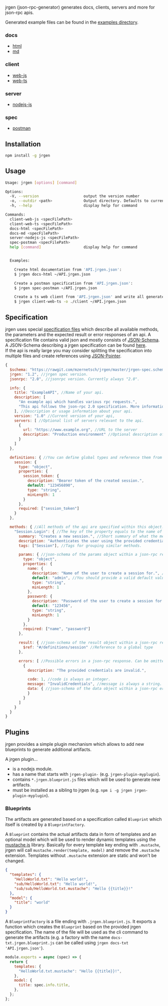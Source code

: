 jrgen (json-rpc-generator) generates docs, clients, servers and more for json-rpc apis.

Generated example files can be found in the [examples directory](https://github.com/mzernetsch/jrgen/tree/master/examples).

### docs

- [html](https://rawgit.com/mzernetsch/jrgen/master/examples/docs/html/example-api-reference.html)
- [md](https://rawgit.com/mzernetsch/jrgen/master/examples/docs/md/example-api-reference.md)

### client

- [web-js](https://github.com/mzernetsch/jrgen/blob/master/examples/client/web/js/example-api-client.js)
- [web-ts](https://github.com/mzernetsch/jrgen/blob/master/examples/client/web/ts/example-api-client.ts)

### server

- [nodejs-js](https://github.com/mzernetsch/jrgen/blob/master/examples/server/nodejs/js/example-api-server.js)

### spec

- [postman](https://github.com/mzernetsch/jrgen/tree/master/examples/spec/postman/example-api.postman_collection.json)

## Installation

```bash
npm install -g jrgen
```

## Usage

```bash
Usage: jrgen [options] [command]

Options:
  -V, --version                    output the version number
  -o, --outdir <path>              Output directory. Defaults to current working directory.
  -h, --help                       display help for command

Commands:
  client-web-js <specFilePath>
  client-web-ts <specFilePath>
  docs-html <specFilePath>
  docs-md <specFilePath>
  server-nodejs-js <specFilePath>
  spec-postman <specFilePath>
  help [command]                   display help for command


  Examples:

    Create html documentation from 'API.jrgen.json':
    $ jrgen docs-html ~/API.jrgen.json

    Create a postman specification from 'API.jrgen.json':
    $ jrgen spec-postman ~/API.jrgen.json

    Create a ts web client from 'API.jrgen.json' and write all generated files into the ./client subdirectory:
    $ jrgen client-web-ts -o ./client ~/API.jrgen.json
```

## Specification

jrgen uses special [specification files](https://github.com/mzernetsch/jrgen/blob/master/examples/ExampleAPI.jrgen.json) which describe all available methods, the parameters and the expected result or error responses of an api. A specification file contains valid json and mostly consists of [JSON-Schema](https://spacetelescope.github.io/understanding-json-schema/). A JSON-Schema describing a jrgen specification can be found [here](https://github.com/mzernetsch/jrgen/blob/master/jrgen-spec.schema.json).  
If the api is really large you may consider splitting the specification into multiple files and create references using [JSON-Pointer](https://spacetelescope.github.io/understanding-json-schema/structuring.html#reuse).

```js
{
  $schema: "https://rawgit.com/mzernetsch/jrgen/master/jrgen-spec.schema.json", //Link to the schema. Used for validation and autocompletion in certain editors.
  jrgen: "1.2", //jrgen spec version.
  jsonrpc: "2.0", //jsonrpc version. Currently always "2.0".

  info: {
    title: "ExampleAPI", //Name of your api.
    description: [
      "An example api which handles various rpc requests.",
      "This api follows the json-rpc 2.0 specification. More information available at http://www.jsonrpc.org/specification."
    ], //Description or usage information about your api.
    version: "1.0" //Current version of your api,
    servers: [ //Optional list of servers relevant to the api.
      {
        url: "https://www.example.org", //URL to the server
        description: "Production environment" //Optional description of the server
      }
    ]
  },

  definitions: { //You can define global types and reference them from anywhere using a "$ref" property
    session: {
      type: "object",
      properties: {
        session_token: {
          description: "Bearer token of the created session.",
          default: "123456890",
          type: "string",
          minLength: 1
        }
      },
      required: ["session_token"]
    }
  },

  methods: { //All methods of the api are specified within this object.
    "Session.Login": { //The key of the property equals to the name of the method.
      summary: "Creates a new session.", //Short summary of what the method does.
      description: "Authenticates the user using the provided credentials and creates a new session.", //Longer description of what the method does.
      tags: ["Session"], //Tags for grouping similar methods.

      params: { //json-schema of the params object within a json-rpc request. Can be omitted if not used.
        type: "object",
        properties: {
          name: {
            description: "Name of the user to create a session for.", //You can provide a description for every property.
            default: "admin", //You should provide a valid default value for each non-object and non-array property. These provided default values will be used to generate example requests and responses.
            type: "string",
            minLength: 1
          },
          password: {
            description: "Password of the user to create a session for.",
            default: "123456",
            type: "string",
            minLength: 1
          }
        },
        required: ["name", "password"]
      },

      result: { //json-schema of the result object within a json-rpc response. Can be omitted if not used.
        $ref: "#/definitions/session" //Reference to a global type
      },

      errors: [ //Possible errors in a json-rpc response. Can be omitted if not used.
        {
          description: "The provided credentials are invalid.",

          code: 1, //code is always an integer.
          message: "InvalidCredentials", //message is always a string.
          data: { //json-schema of the data object within a json-rpc error. Can be omitted if not used.
          }
        }
      ]
    }
  }
}
```

## Plugins

jrgen provides a simple plugin mechanism which allows to add new blueprints to generate additional artifacts.

A jrgen plugin...

- is a nodejs module.
- has a name that starts with `jrgen-plugin-` (e.g. `jrgen-plugin-myplugin`).
- contains `*.jrgen.blueprint.js` files which will be used to generate new artifacts.
- must be installed as a sibling to jrgen (e.g. `npm i -g jrgen jrgen-plugin-myplugin`).

### Blueprints

The artifacts are generated based on a specification called `Blueprint` which itself is created by a `BlueprintFactory`.

A `Blueprint` contains the actual artifacts data in form of templates and an optional model which will be used to render dynamic templates using the [mustache.js](https://github.com/janl/mustache.js) library. Basically for every template key ending with `.mustache`, jrgen will call `mustache.render(template, model)` and remove the `.mustache` extension. Templates without `.mustache` extension are static and won't be changed.

```json
{
  "templates": {
    "HelloWorld.txt": "Hello world!",
    "sub/HelloWorld.txt": "Hello world!",
    "sub/sub/HelloWorld.txt.mustache": "Hello {{title}}!"
  },
  "model": {
    "title": "world"
  }
}
```

A `BlueprintFactory` is a file ending with `.jrgen.blueprint.js`. It exports a function which creates the `Blueprint` based on the provided jrgen specification. The name of the file will be used as the cli command to generate the artifacts (e.g. a factory with the name `docs-txt.jrgen.blueprint.js` can be called using `jrgen docs-txt 'API.jrgen.json'`).

```js
module.exports = async (spec) => {
  return {
    templates: {
      "HelloWorld.txt.mustache": "Hello {{title}}!",
    },
    model: {
      title: spec.info.title,
    },
  };
};
```
